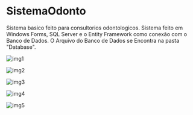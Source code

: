 # SistemaOdonto
 Sistema basico feito para consultorios odontologicos. 
 Sistema feito em Windows Forms, SQL Server e o Entity Framework como conexão com o Banco de Dados.
 O Arquivo do Banco de Dados se Encontra na pasta "Database".
 
 
![img1](https://user-images.githubusercontent.com/77513698/164837625-5309ddab-b187-469b-b1b9-943c33e52d7c.png)



![img2](https://user-images.githubusercontent.com/77513698/164837631-3177fc4b-83c3-4ff0-9c92-9da91e709ffa.png)



![img3](https://user-images.githubusercontent.com/77513698/164837634-20f397dd-d31c-4b5f-9866-cc8510464163.png)



![img4](https://user-images.githubusercontent.com/77513698/164837642-38128d1a-2a4a-44ae-9016-7cd879a246df.png)



![img5](https://user-images.githubusercontent.com/77513698/164837651-b15232a3-a387-4755-be5d-1b979de90d69.png)
